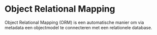Object Relational Mapping
=========================

Object Relational Mapping (ORM) is een automatische manier om via
metadata een objectmodel te connecteren met een relationele database.
